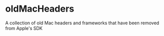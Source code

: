 # oldMacHeaders
A collection of old Mac headers and frameworks that have been removed from Apple's SDK
